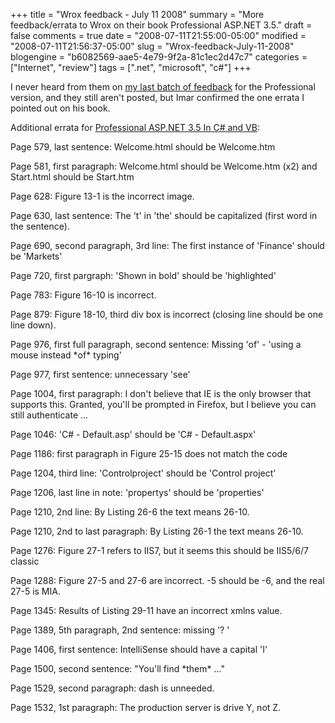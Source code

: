 +++
title = "Wrox feedback - July 11 2008"
summary = "More feedback/errata to Wrox on their book Professional ASP.NET 3.5."
draft = false
comments = true
date = "2008-07-11T21:55:00-05:00"
modified = "2008-07-11T21:56:37-05:00"
slug = "Wrox-feedback-July-11-2008"
blogengine = "b6082569-aae5-4e79-9f2a-81c1ec2d47c7"
categories = ["Internet", "review"]
tags = [".net", "microsoft", "c#"]
+++

<div class="note">
<p>
I never heard from them on <a href="/words/post/Wrox-feedback-06-29-2008.aspx">my last batch of feedback</a> for the Professional version, and they still aren&#39;t posted, but Imar confirmed the one errata I pointed out on his book. 
</p>
</div>
<p>
Additional errata for <a href="http://www.amazon.com/gp/product/0470187573?tag=strivinglifen-20" target="_blank">Professional ASP.NET 3.5 In C# and VB</a>: 
</p>
<p>
Page 579, last sentence: Welcome.html should be Welcome.htm 
</p>
<p>
Page 581, first paragraph: Welcome.html should be Welcome.htm (x2) and Start.html should be Start.htm 
</p>
<p>
Page 628: Figure 13-1 is the incorrect image. 
</p>
<p>
Page 630, last sentence: The &#39;t&#39; in &#39;the&#39; should be capitalized (first word in the sentence). 
</p>
<p>
Page 690, second paragraph, 3rd line: The first instance of &#39;Finance&#39; should be &#39;Markets&#39; 
</p>
<p>
Page 720, first pargraph: &#39;Shown in bold&#39; should be &#39;highlighted&#39; 
</p>
<p>
Page 783: Figure 16-10 is incorrect. 
</p>
<p>
Page 879: Figure 18-10,&nbsp;third div box is incorrect (closing line should be one line down). 
</p>
<p>
Page 976, first full paragraph, second sentence: Missing &#39;of&#39; - &#39;using a mouse instead *of* typing&#39; 
</p>
<p>
Page 977, first sentence: unnecessary &#39;see&#39; 
</p>
<p>
Page 1004, first paragraph: I don&#39;t believe that IE is the only browser that supports this. Granted, you&#39;ll be prompted in Firefox, but I believe you can still authenticate ... 
</p>
<p>
Page 1046: &#39;C# - Default.asp&#39; should be &#39;C# - Default.aspx&#39; 
</p>
<p>
Page 1186: first paragraph in Figure 25-15 does not match the code 
</p>
<p>
Page 1204, third line: &#39;Controlproject&#39; should be &#39;Control project&#39; 
</p>
<p>
Page 1206, last line in note: &#39;propertys&#39; should be &#39;properties&#39; 
</p>
<p>
Page 1210, 2nd line: By Listing 26-6&nbsp;the text means&nbsp;26-10. 
</p>
<p>
Page 1210, 2nd to last paragraph: By Listing 26-1 the text means 26-10. 
</p>
<p>
Page 1276: Figure 27-1 refers to IIS7, but it seems this should be IIS5/6/7 classic 
</p>
<p>
Page 1288: Figure 27-5 and 27-6 are incorrect. -5 should be -6, and the real 27-5 is MIA. 
</p>
<p>
Page 1345: Results of Listing 29-11 have an incorrect xmlns value. 
</p>
<p>
Page 1389, 5th paragraph, 2nd sentence: missing &#39;? &#39; 
</p>
<p>
Page 1406, first sentence: IntelliSense should have a capital &#39;I&#39; 
</p>
<p>
Page 1500, second sentence: &quot;You&#39;ll find *them* ...&quot; 
</p>
<p>
Page 1529, second paragraph: dash is unneeded. 
</p>
<p>
Page 1532, 1st paragraph: The production server is drive Y, not Z. 
</p>

